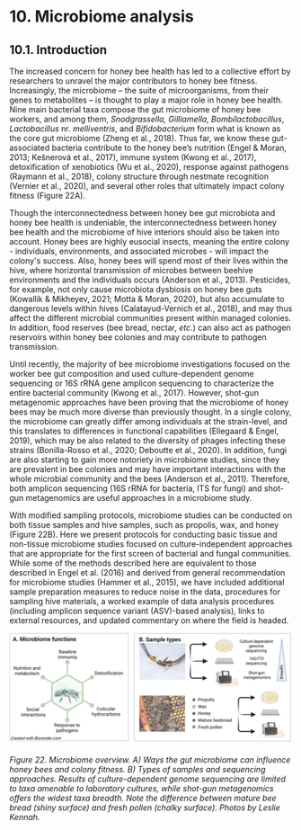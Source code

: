 # 10. Microbiome analysis

## 10.1. Introduction

The increased concern for honey bee health has led to a collective effort by researchers to unravel the major contributors to honey bee fitness. Increasingly, the microbiome – the suite of microorganisms, from their genes to metabolites – is thought to play a major role in honey bee health. Nine main bacterial taxa compose the gut microbiome of honey bee workers, and among them, *Snodgrassella, Gilliamella, Bombilactobacillus*, *Lactobacillus* nr. *melliventris*, and *Bifidobacterium* form what is known as the core gut microbiome (Zheng et al., 2018). Thus far, we know these gut-associated bacteria contribute to the honey bee’s nutrition (Engel & Moran, 2013; Kešnerová et al., 2017), immune system (Kwong et al., 2017), detoxification of xenobiotics (Wu et al., 2020), response against pathogens (Raymann et al., 2018), colony structure through nestmate recognition (Vernier et al., 2020), and several other roles that ultimately impact colony fitness (Figure 22A).

Though the interconnectedness between honey bee gut microbiota and honey bee health is undeniable, the interconnectedness between honey bee health and the microbiome of hive interiors should also be taken into account. Honey bees are highly eusocial insects, meaning the entire colony - individuals, environments, and associated microbes - will impact the colony's success. Also, honey bees will spend most of their lives within the hive, where horizontal transmission of microbes between beehive environments and the individuals occurs (Anderson et al., 2013). Pesticides, for example, not only cause microbiota dysbiosis on honey bee guts (Kowallik & Mikheyev, 2021; Motta & Moran, 2020), but also accumulate to dangerous levels within hives (Calatayud-Vernich et al., 2018), and may thus affect the different microbial communities present within managed colonies. In addition, food reserves (bee bread, nectar, *etc*.) can also act as pathogen reservoirs within honey bee colonies and may contribute to pathogen transmission.

Until recently, the majority of bee microbiome investigations focused on the worker bee gut composition and used culture-dependent genome sequencing or 16S rRNA gene amplicon sequencing to characterize the entire bacterial community (Kwong et al., 2017). However, shot-gun metagenomic approaches have been proving that the microbiome of honey bees may be much more diverse than previously thought. In a single colony, the microbiome can greatly differ among individuals at the strain-level, and this translates to differences in functional capabilities (Ellegaard & Engel, 2019), which may be also related to the diversity of phages infecting these strains (Bonilla-Rosso et al., 2020; Deboutte et al., 2020). In addition, fungi are also starting to gain more notoriety in microbiome studies, since they are prevalent in bee colonies and may have important interactions with the whole microbial community and the bees (Anderson et al., 2011). Therefore, both amplicon sequencing (16S rRNA for bacteria, ITS for fungi) and shot-gun metagenomics are useful approaches in a microbiome study.

With modified sampling protocols, microbiome studies can be conducted on both tissue samples and hive samples, such as propolis, wax, and honey (Figure 22B). Here we present protocols for conducting basic tissue and non-tissue microbiome studies focused on culture-independent approaches that are appropriate for the first screen of bacterial and fungal communities. While some of the methods described here are equivalent to those described in Engel et al. (2016) and derived from general recommendation for microbiome studies (Hammer et al., 2015), we have included additional sample preparation measures to reduce noise in the data, procedures for sampling hive materials, a worked example of data analysis procedures (including amplicon sequence variant (ASV)-based analysis), links to external resources, and updated commentary on where the field is headed.

![Figure 22](assets/Figure_22.png)

###### Figure 22. Microbiome overview. A) Ways the gut microbiome can influence honey bees and colony fitness. B) Types of samples and sequencing approaches. Results of culture-dependent genome sequencing are limited to taxa amenable to laboratory cultures, while shot-gun metagenomics offers the widest taxa breadth. Note the difference between mature bee bread (shiny surface) and fresh pollen (chalky surface). Photos by Leslie Kennah.

